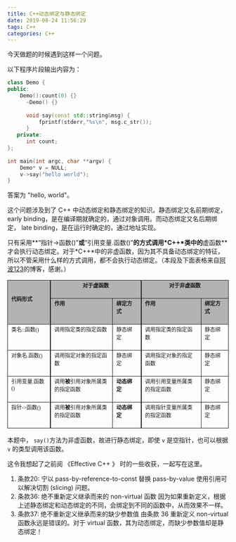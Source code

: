 ```yaml
---
title: C++动态绑定与静态绑定
date: 2019-08-24 11:56:29
tags: C++
categories: C++
---
```


今天做题的时候遇到这样一个问题。

以下程序片段输出内容为：

```c++
class Demo {
public:
    Demo():count(0) {}
      ~Demo() {}
  
      void say(const std::string&msg) {
          fprintf(stderr,"%s\n", msg.c_str());
      }   
   private:
      int count;
};
  
int main(int argc, char **argv) {
    Demo* v = NULL;
    v->say("hello world");
}
```

<!--more-->答案为 "hello, world"。

这个问题涉及到了 C++ 中动态绑定和静态绑定的知识。静态绑定又名前期绑定， early binding，是在编译期就确定的，通过对象调用。而动态绑定又名后期绑定， late binding，是在运行时确定的，通过地址实现。

只有采用**“指针->函数()”**或**“引用变量.函数()”**的方式调用*C++*类中的**虚函数**才会执行动态绑定。对于*C++*中的非虚函数，因为其不具备动态绑定的特征，所以不管采用什么样的方式调用，都不会执行动态绑定。（本段及下面表格来自[阿波123](https://blog.csdn.net/livelylittlefish/article/details/2171521)的博客，感谢。）

<div class="table-box"><table class="MsoTableGrid" style="border-right:medium none;border-top:medium none;border-left:medium none;border-bottom:medium none;border-collapse:collapse;" cellspacing="0" cellpadding="0" border="1"><tbody><tr><td style="border-right:1.5pt double;border-top:1pt solid;background:#b3b3b3;border-left:1pt solid;width:89.4pt;border-bottom:1pt solid;" valign="top" width="119" rowspan="2">
            <div class="MsoNormal"><span lang="en-us" style="font-size:9pt;font-family:'宋体';" xml:lang="en-us"><font face="Times New Roman"><font><span>&nbsp;&nbsp;&nbsp;&nbsp;&nbsp;&nbsp;&nbsp;&nbsp; </span></font></font></span><p></p></div>
            <div class="MsoNormal"><strong><span style="font-size:9pt;font-family:'宋体';"><font face="Times New Roman"><font>代码形式<span lang="en-us" xml:lang="en-us"></span></font></font></span></strong><p><strong></strong></p><strong></strong></div>
            </td>
            <td style="border-right:1.5pt double;border-top:1pt solid;background:#b3b3b3;border-left:#ece9d8;width:206.2pt;border-bottom:1pt solid;" valign="top" width="275" colspan="2">
            <div class="MsoNormal" style="text-align:center;" align="center"><strong><span style="font-size:9pt;font-family:'宋体';"><font face="Times New Roman"><font>对于虚函数<span lang="en-us" xml:lang="en-us"></span></font></font></span></strong><p><strong></strong></p><strong></strong></div>
            </td>
            <td style="border-right:1pt solid;border-top:1pt solid;background:#b3b3b3;border-left:#ece9d8;width:197.1pt;border-bottom:1pt solid;" valign="top" width="263" colspan="2">
            <div class="MsoNormal" style="text-align:center;" align="center"><strong><span style="font-size:9pt;font-family:'宋体';"><font face="Times New Roman"><font>对于非虚函数<span lang="en-us" xml:lang="en-us"></span></font></font></span></strong><p><strong></strong></p><strong></strong></div>
            </td>
        </tr><tr><td style="border-right:1pt solid;border-top:#ece9d8;background:#b3b3b3;border-left:#ece9d8;width:152.25pt;border-bottom:1pt solid;" valign="top" width="203">
            <div class="MsoNormal"><strong><span style="font-size:9pt;font-family:'宋体';"><font face="Times New Roman"><font>作用<span lang="en-us" xml:lang="en-us"></span></font></font></span></strong><p><strong></strong></p><strong></strong></div>
            </td>
            <td style="border-right:1.5pt double;border-top:#ece9d8;background:#b3b3b3;border-left:#ece9d8;width:53.95pt;border-bottom:1pt solid;" valign="top" width="72">
            <div class="MsoNormal"><strong><span style="font-size:9pt;font-family:'宋体';"><font face="Times New Roman"><font>绑定方式<span lang="en-us" xml:lang="en-us"></span></font></font></span></strong><p><strong></strong></p><strong></strong></div>
            </td>
            <td style="border-right:1pt solid;border-top:#ece9d8;background:#b3b3b3;border-left:#ece9d8;width:145.55pt;border-bottom:1pt solid;" valign="top" width="194">
            <div class="MsoNormal"><strong><span style="font-size:9pt;font-family:'宋体';"><font face="Times New Roman"><font>作用<span lang="en-us" xml:lang="en-us"></span></font></font></span></strong><p><strong></strong></p><strong></strong></div>
            </td>
            <td style="border-right:1pt solid;border-top:#ece9d8;background:#b3b3b3;border-left:#ece9d8;width:51.55pt;border-bottom:1pt solid;" valign="top" width="69">
            <div class="MsoNormal"><strong><span style="font-size:9pt;font-family:'宋体';"><font face="Times New Roman"><font>绑定方式<span lang="en-us" xml:lang="en-us"></span></font></font></span></strong><p><strong></strong></p><strong></strong></div>
            </td>
        </tr><tr><td style="border-right:1.5pt double;border-top:#ece9d8;border-left:1pt solid;width:89.4pt;border-bottom:1pt solid;" valign="top" width="119">
            <div class="MsoNormal"><span style="font-size:9pt;font-family:'宋体';"><font face="Times New Roman"><font>类名<span lang="en-us" xml:lang="en-us">::</span>函数<span lang="en-us" xml:lang="en-us">()</span></font></font></span><p></p></div>
            </td>
            <td style="border-right:1pt solid;border-top:#ece9d8;border-left:#ece9d8;width:152.25pt;border-bottom:1pt solid;" valign="top" width="203">
            <div class="MsoNormal"><span style="font-size:9pt;font-family:'宋体';"><font face="Times New Roman"><font>调用指定类的指定函数<span lang="en-us" xml:lang="en-us"></span></font></font></span><p></p></div>
            </td>
            <td style="border-right:1.5pt double;border-top:#ece9d8;border-left:#ece9d8;width:53.95pt;border-bottom:1pt solid;" valign="top" width="72">
            <div class="MsoNormal"><span style="font-size:9pt;font-family:'宋体';"><font face="Times New Roman"><font>静态绑定<span lang="en-us" xml:lang="en-us"></span></font></font></span><p></p></div>
            </td>
            <td style="border-right:1pt solid;border-top:#ece9d8;border-left:#ece9d8;width:145.55pt;border-bottom:1pt solid;" valign="top" width="194">
            <div class="MsoNormal"><span style="font-size:9pt;font-family:'宋体';"><font face="Times New Roman"><font>调用指定类的指定函数<span lang="en-us" xml:lang="en-us"></span></font></font></span><p></p></div>
            </td>
            <td style="border-right:1pt solid;border-top:#ece9d8;border-left:#ece9d8;width:51.55pt;border-bottom:1pt solid;" valign="top" width="69">
            <div class="MsoNormal"><span style="font-size:9pt;font-family:'宋体';"><font face="Times New Roman"><font>静态绑定<span lang="en-us" xml:lang="en-us"></span></font></font></span><p></p></div>
            </td>
        </tr><tr><td style="border-right:1.5pt double;border-top:#ece9d8;border-left:1pt solid;width:89.4pt;border-bottom:1pt solid;" valign="top" width="119">
            <div class="MsoNormal"><span style="font-size:9pt;font-family:'宋体';"><font face="Times New Roman"><font>对象名<span lang="en-us" xml:lang="en-us">.</span>函数<span lang="en-us" xml:lang="en-us">()</span></font></font></span><p></p></div>
            </td>
            <td style="border-right:1pt solid;border-top:#ece9d8;border-left:#ece9d8;width:152.25pt;border-bottom:1pt solid;" valign="top" width="203">
            <div class="MsoNormal"><span style="font-size:9pt;font-family:'宋体';"><font face="Times New Roman"><font>调用指定对象的指定函数<span lang="en-us" xml:lang="en-us"></span></font></font></span><p></p></div>
            </td>
            <td style="border-right:1.5pt double;border-top:#ece9d8;border-left:#ece9d8;width:53.95pt;border-bottom:1pt solid;" valign="top" width="72">
            <div class="MsoNormal"><span style="font-size:9pt;font-family:'宋体';"><font face="Times New Roman"><font>静态绑定<span lang="en-us" xml:lang="en-us"></span></font></font></span><p></p></div>
            </td>
            <td style="border-right:1pt solid;border-top:#ece9d8;border-left:#ece9d8;width:145.55pt;border-bottom:1pt solid;" valign="top" width="194">
            <div class="MsoNormal"><span style="font-size:9pt;font-family:'宋体';"><font face="Times New Roman"><font>调用指定对象的指定函数<span lang="en-us" xml:lang="en-us"></span></font></font></span><p></p></div>
            </td>
            <td style="border-right:1pt solid;border-top:#ece9d8;border-left:#ece9d8;width:51.55pt;border-bottom:1pt solid;" valign="top" width="69">
            <div class="MsoNormal"><span style="font-size:9pt;font-family:'宋体';"><font face="Times New Roman"><font>静态绑定<span lang="en-us" xml:lang="en-us"></span></font></font></span><p></p></div>
            </td>
        </tr><tr><td style="border-right:1.5pt double;border-top:#ece9d8;border-left:1pt solid;width:89.4pt;border-bottom:1pt solid;" valign="top" width="119">
            <div class="MsoNormal"><span style="font-size:9pt;font-family:'宋体';"><font face="Times New Roman"><font>引用变量<span lang="en-us" xml:lang="en-us">.</span>函数<span lang="en-us" xml:lang="en-us">()</span></font></font></span><p></p></div>
            </td>
            <td style="border-right:1pt solid;border-top:#ece9d8;border-left:#ece9d8;width:152.25pt;border-bottom:1pt solid;" valign="top" width="203">
            <div class="MsoNormal"><span style="font-size:9pt;font-family:'宋体';"><font face="Times New Roman"><font>调用<strong>被</strong>引用对象所属类的指定函数<span lang="en-us" xml:lang="en-us"></span></font></font></span><p></p></div>
            </td>
            <td style="border-right:1.5pt double;border-top:#ece9d8;border-left:#ece9d8;width:53.95pt;border-bottom:1pt solid;" valign="top" width="72">
            <div class="MsoNormal"><strong><span style="font-size:9pt;font-family:'宋体';"><font face="Times New Roman"><font>动态绑定<span lang="en-us" xml:lang="en-us"></span></font></font></span></strong><p><strong></strong></p><strong></strong></div>
            </td>
            <td style="border-right:1pt solid;border-top:#ece9d8;border-left:#ece9d8;width:145.55pt;border-bottom:1pt solid;" valign="top" width="194">
            <div class="MsoNormal"><span style="font-size:9pt;font-family:'宋体';"><font face="Times New Roman"><font>调用引用变量所属类的指定函数<span lang="en-us" xml:lang="en-us"></span></font></font></span><p></p></div>
            </td>
            <td style="border-right:1pt solid;border-top:#ece9d8;border-left:#ece9d8;width:51.55pt;border-bottom:1pt solid;" valign="top" width="69">
            <div class="MsoNormal"><span style="font-size:9pt;font-family:'宋体';"><font face="Times New Roman"><font>静态绑定<span lang="en-us" xml:lang="en-us"></span></font></font></span><p></p></div>
            </td>
        </tr><tr><td style="border-right:1.5pt double;border-top:#ece9d8;border-left:1pt solid;width:89.4pt;border-bottom:1pt solid;" valign="top" width="119">
            <div class="MsoNormal"><span style="font-size:9pt;font-family:'宋体';"><font face="Times New Roman"><font>指针<span lang="en-us" xml:lang="en-us">-&gt;</span>函数<span lang="en-us" xml:lang="en-us">()</span></font></font></span><p></p></div>
            </td>
            <td style="border-right:1pt solid;border-top:#ece9d8;border-left:#ece9d8;width:152.25pt;border-bottom:1pt solid;" valign="top" width="203">
            <div class="MsoNormal"><span style="font-size:9pt;font-family:'宋体';"><font face="Times New Roman"><font>调用<strong>被</strong>引用对象所属类的指定函数<span lang="en-us" xml:lang="en-us"></span></font></font></span><p></p></div>
            </td>
            <td style="border-right:1.5pt double;border-top:#ece9d8;border-left:#ece9d8;width:53.95pt;border-bottom:1pt solid;" valign="top" width="72">
            <div class="MsoNormal"><strong><span style="font-size:9pt;font-family:'宋体';"><font face="Times New Roman"><font>动态绑定<span lang="en-us" xml:lang="en-us"></span></font></font></span></strong><p><strong></strong></p><strong></strong></div>
            </td>
            <td style="border-right:1pt solid;border-top:#ece9d8;border-left:#ece9d8;width:145.55pt;border-bottom:1pt solid;" valign="top" width="194">
            <div class="MsoNormal"><span style="font-size:9pt;font-family:'宋体';"><font face="Times New Roman"><font>调用指针变量所属类的指定函数<span lang="en-us" xml:lang="en-us"></span></font></font></span><p></p></div>
            </td>
            <td style="border-right:1pt solid;border-top:#ece9d8;border-left:#ece9d8;width:51.55pt;border-bottom:1pt solid;" valign="top" width="69">
            <div class="MsoNormal"><span style="font-size:9pt;font-family:'宋体';"><font face="Times New Roman"><font>静态绑定<span lang="en-us" xml:lang="en-us"></span></font></font></span><p></p></div>
            </td>
        </tr></tbody></table></div>

本题中， `say()`方法为非虚函数，故进行静态绑定，即使 `v` 是空指针，也可以根据 `v` 的类型调用该函数。

这令我想起了之前阅 《Effective C++ 》 时的一些收获，一起写在这里。

1. 条款20: 宁以 pass-by-reference-to-const 替换 pass-by-value
   使用引用可以解决切割 (slicing) 问题。
2. 条款36: 绝不重新定义继承而来的 non-virtual 函数
   因为如果重新定义，根据上述静态绑定和动态绑定的不同，会绑定到不同的函数中，从而效果不一样。
3. 条款37: 绝不重新定义继承而来的缺少参数值
   由条款 36 重新定义 non-virtual 函数永远是错误的。对于 virtual 函数，其为动态绑定，而缺少参数值却是静态绑定！